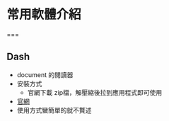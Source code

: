 # 常用軟體介紹

===

## Dash

* document 的閱讀器
* 安裝方式
  * 官網下載 zip檔，解壓縮後拉到應用程式即可使用
* [官網](https://kapeli.com/dash)
* 使用方式蠻簡單的就不贅述
